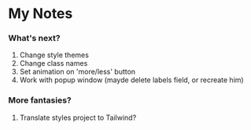 # My Notes

### What's next?

1. Change style themes
2. Change class names
3. Set animation on 'more/less' button
4. Work with popup window (mayde delete labels field, or recreate him)

### More fantasies?

1. Translate styles project to Tailwind?
